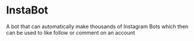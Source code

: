 # InstaBot
A bot that can automatically make thousands of Instagram Bots which then can be used to like follow or comment on an account
